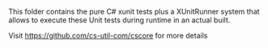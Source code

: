 This folder contains the pure C# xunit tests plus a XUnitRunner system that allows to execute these Unit tests during runtime in an actual built. 

Visit https://github.com/cs-util-com/cscore for more details